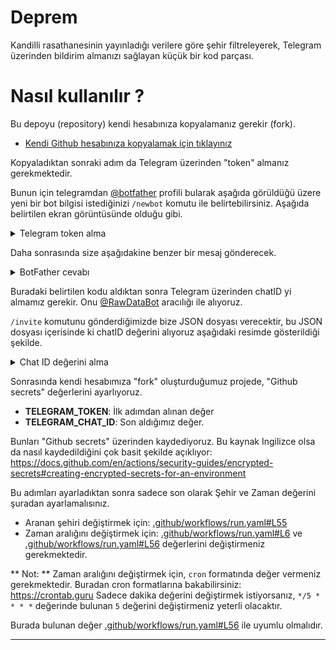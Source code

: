 # Deprem

Kandilli rasathanesinin yayınladığı verilere göre şehir filtreleyerek, Telegram üzerinden bildirim almanızı sağlayan küçük bir kod parçası. 

# Nasıl kullanılır ?

Bu depoyu (repository) kendi hesabınıza kopyalamanız gerekir (fork). 

- [Kendi Github hesabınıza kopyalamak için tıklayınız](https://github.com/mrtrkmn/deprem/fork)

Kopyaladıktan sonraki adım da Telegram üzerinden "token" almanız gerekmektedir. 

Bunun için telegramdan [@botfather](https://t.me/BotFather) profili bularak aşağıda görüldüğü üzere yeni bir bot bilgisi istediğinizi `/newbot` komutu ile belirtebilirsiniz. Aşağıda belirtilen ekran görüntüsünde olduğu gibi. 

<details>
<summary>Telegram token alma</summary>
<br>
<img width="733" alt="Yeni bot oluşturma" src="https://user-images.githubusercontent.com/13614433/224006707-e7a7b0a0-4427-4f33-808b-7d79a82fdf78.png">
</details>

Daha sonrasında size aşağıdakine benzer bir mesaj gönderecek. 

<details>
<summary>BotFather cevabı</summary>
<br>
<img width="664" alt="Telegram TOKEN" src="https://user-images.githubusercontent.com/13614433/224007385-3e1844f1-ef1b-4e4a-8ce4-876c3dce9691.png">
</details>

Buradaki belirtilen kodu aldıktan sonra Telegram üzerinden chatID yi almamız gerekir. Onu [@RawDataBot](https://t.me/RawDataBot) aracılığı ile alıyoruz. 

`/invite` komutunu gönderdiğimizde bize JSON dosyası verecektir, bu JSON dosyası içerisinde ki chatID değerini alıyoruz aşağıdaki resimde gösterildiği şekilde.

<details>
<summary>Chat ID değerini alma</summary>
<br>
<img width="353" alt="chatID" src="https://user-images.githubusercontent.com/13614433/224008587-8cd068da-e9c1-4f76-b4ae-addbccef477f.png">
</details>

Sonrasında  kendi hesabımıza "fork" oluşturduğumuz projede, "Github secrets" değerlerini ayarlıyoruz. 

- **TELEGRAM_TOKEN**: İlk adımdan alınan değer 
- **TELEGRAM_CHAT_ID**: Son aldığımız değer.


Bunları "Github secrets" üzerinden kaydediyoruz. Bu kaynak Ingilizce olsa da nasıl kaydedildiğini çok basit şekilde açıklıyor: https://docs.github.com/en/actions/security-guides/encrypted-secrets#creating-encrypted-secrets-for-an-environment

Bu adımları ayarladıktan sonra sadece son olarak Şehir ve Zaman değerini şuradan ayarlamalısınız. 

- Aranan şehiri değiştirmek için: [.github/workflows/run.yaml#L55](.github/workflows/run.yaml#L55)
- Zaman aralığını değiştirmek için: [.github/workflows/run.yaml#L6](.github/workflows/run.yaml#L6) ve [.github/workflows/run.yaml#L56](.github/workflows/run.yaml#L56) değerlerini değiştirmeniz gerekmektedir.

** Not: ** Zaman aralığını değiştirmek için, `cron` formatında değer vermeniz gerekmektedir. Buradan cron formatlarına bakabilirsiniz: https://crontab.guru  Sadece dakika değerini değiştirmek istiyorsanız, `*/5 * * * *` değerinde bulunan `5` değerini değiştirmeniz yeterli olacaktır. 

Burada bulunan değer [.github/workflows/run.yaml#L56](.github/workflows/run.yaml#L56) ile uyumlu olmalıdır. 

--- 
